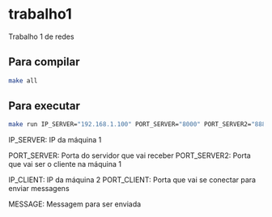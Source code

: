 # trabalho1
Trabalho 1 de redes 

## Para compilar

~~~BASH
make all
~~~

## Para executar

~~~BASH
make run IP_SERVER="192.168.1.100" PORT_SERVER="8000" PORT_SERVER2="8888" IP_CLIENT="192.168.1.7" PORT_CLIENT="5000" MESSAGE="SOU VICTOR"
~~~

IP_SERVER: IP da máquina 1

PORT_SERVER: Porta do servidor que vai receber
PORT_SERVER2: Porta que vai ser o cliente na máquina 1

IP_CLIENT: IP da máquina 2
PORT_CLIENT: Porta que vai se conectar para enviar messagens

MESSAGE: Messagem para ser enviada 
